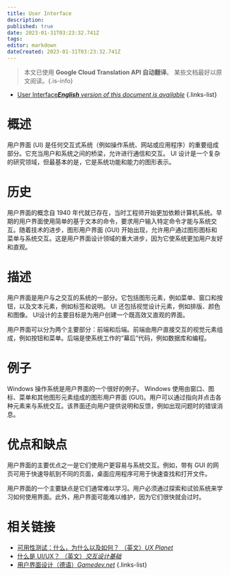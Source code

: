```yaml
---
title: User Interface
description: 
published: true
date: 2023-01-31T03:23:32.741Z
tags: 
editor: markdown
dateCreated: 2023-01-31T03:23:32.741Z
---
```


> 本文已使用 **Google Cloud Translation API 自动翻译**。
某些文档最好以原文阅读。{.is-info}
- [User Interface***English** version of this document is available*](/en/Knowledge-base/Dictionary/user-interface)
{.links-list}

  

# 概述
用户界面 (UI) 是任何交互式系统（例如操作系统、网站或应用程序）的重要组成部分。它充当用户和系统之间的桥梁，允许进行通信和交互。 UI 设计是一个复杂的研究领域，但最基本的是，它是系统功能和能力的图形表示。

# 历史
用户界面的概念自 1940 年代就已存在，当时工程师开始更加依赖计算机系统。早期的用户界面使用简单的基于文本的命令，要求用户输入特定命令才能与系统交互。随着技术的进步，图形用户界面 (GUI) 开始出现，允许用户通过图形图标和菜单与系统交互。这是用户界面设计领域的重大进步，因为它使系统更加用户友好和直观。

# 描述
用户界面是用户与之交互的系统的一部分。它包括图形元素，例如菜单、窗口和按钮，以及文本元素，例如标签和说明。 UI 还包括视觉设计元素，例如排版、颜色和图像。 UI设计的主要目标是为用户创建一个既高效又直观的界面。

用户界面可以分为两个主要部分：前端和后端。前端由用户直接交互的视觉元素组成，例如按钮和菜单。后端是使系统工作的“幕后”代码，例如数据库和编程。

# 例子
Windows 操作系统是用户界面的一个很好的例子。 Windows 使用由窗口、图标、菜单和其他图形元素组成的图形用户界面 (GUI)。用户可以通过指向并点击各种元素来与系统交互。该界面还向用户提供说明和反馈，例如出现问题时的错误消息。

# 优点和缺点
用户界面的主要优点之一是它们使用户更容易与系统交互。例如，带有 GUI 的网页可用于快速导航到不同的页面，桌面应用程序可用于快速查找和打开文件。

用户界面的一个主要缺点是它们通常难以学习。用户必须通过探索和试验系统来学习如何使用界面。此外，用户界面可能难以维护，因为它们很快就会过时。

# 相关链接
- [可用性测试：什么，为什么以及如何？ （英文）*UX Planet*](https://uxplanet.org/usability-testing-what-why-and-how-3f9ff2d1fc48)
- [什么是 UI/UX？ （英文）*交互设计基础*](https://www.interaction-design.org/literature/topics/ui-ux)
- [用户界面设计（德语）*Gamedev.net*](https://www.gamedev.net/articles/programming/graphics/user-interface-design-r3053/)
{.links-list}